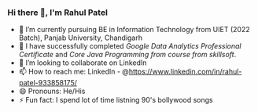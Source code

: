 ### Hi there 👋, I'm Rahul Patel

- 🔭 I’m currently pursuing BE in Information Technology from UIET (2022 Batch), Panjab University, Chandigarh
- 🌱 I have successfully completed *Google Data Analytics Professional Certificate* and *Core Java Programming from course from skillsoft*.
- 👯 I’m looking to collaborate on LinkedIn
- 📫 How to reach me: LinkedIn - @https://www.linkedin.com/in/rahul-patel-933858175/
- 😄 Pronouns: He/His
- ⚡ Fun fact: I spend lot of time listning 90's bollywood songs 

